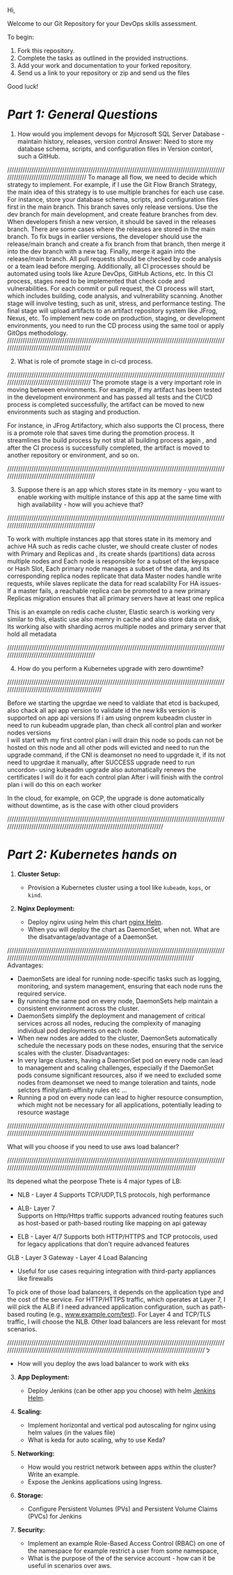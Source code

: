 Hi, 

Welcome to our Git Repository for your DevOps skills assessment.

To begin:
1. Fork this repository.
2. Complete the tasks as outlined in the provided instructions.
3. Add your work and documentation to your forked repository.
4. Send us a link to your repository or zip and send us the files

Good luck!

# *Part 1: General Questions*
1. How would you implement devops for Mןicrosoft SQL Server Database - maintain history, releases, version control
Answer:
Need to store my database schema, scripts, and configuration files in Version contorl,
such a GitHub.

///////////////////////////////////////////////////////////////////////////////////////////////////////////////////////////////////////
To manage all flow, we need to decide which strategy to implement. For example, if I use the Git Flow Branch Strategy, the main idea of this strategy is to use multiple branches for each use case. For instance, store your database schema, scripts, and configuration files first in the main branch. This branch saves only release versions. Use the dev branch for main development, and create feature branches from dev. When developers finish a new version, it should be saved in the releases branch. There are some cases where the releases are stored in the main branch.
To fix bugs in earlier versions, the developer should use the release/main branch and create a fix branch from that branch, then merge it into the dev branch with a new tag. Finally, merge it again into the release/main branch.
All pull requests should be checked by code analysis or a team lead before merging. Additionally, all CI processes should be automated using tools like Azure DevOps, GitHub Actions, etc. In this CI process, stages need to be implemented that check code and vulnerabilities. For each commit or pull request, the CI process will start, which includes building, code analysis, and vulnerability scanning. Another stage will involve testing, such as unit, stress, and performance testing. The final stage will upload artifacts to an artifact repository system like JFrog, Nexus, etc.
To implement new code on production, staging, or development environments, you need to run the CD process using the same tool or apply GitOps methodology.
/////////////////////////////////////////////////////////////////////////////////////////////////////////////////////////////////////////

2. What is role of promote stage in ci-cd process.

/////////////////////////////////////////////////////////////////////////////////////////////////////////////////////////////////////////
The promote stage is a very important role in moving between environments. For example, if my artifact has been tested in the development environment and has passed all tests and the CI/CD process is completed successfully, the artifact can be moved to new environments such as staging and production.

For instance, in JFrog Artifactory, which also supports the CI process, there is a promote role that saves time during the promotion process. It streamlines the build process by not strat all building process again , and after the CI process is successfully completed, the artifact is moved to another repository or environment, and so on.

///////////////////////////////////////////////////////////////////////////////////////////////////////////////////////////////////////////


3. Suppose there is an app which stores state in its memory - you want to enable working with multiple instance of this app at the same time with high availability - how will you achieve that?

///////////////////////////////////////////////////////////////////////////////////////////////////////////////////////////////////////////

To work with multiple instances app that stores state in its memory and achive HA such as redis cache cluster, we should create cluster of nodes with Primary and Replicas and , its create shards (partitions) data across multiple nodes and Each node is responsible for a subset of the keyspace or Hash Slot, Each primary node manages a subset of the data, and its corresponding replica nodes replicate that data
Master nodes handle write requests, while slaves replicate the data for read scalability
For HA issues- If a master fails, a reachable replica can be promoted to a new primary 
Replicas migration ensures that all primary servers have at least one replica

This is an example on redis cache cluster, Elastic search is working very similar to this, elastic use also memry in cache and also store data on disk, Its working also with sharding acrros multiple nodes and primary server that hold all metadata

///////////////////////////////////////////////////////////////////////////////////////////////////////////////////////////////////////////

4. How do you perform a Kubernetes upgrade with zero downtime?

//////////////////////////////////////////////////////////////////////////////////////////////////////////////////////////////////////////////

Before we starting the upgrdae we need to valdiate that etcd is backuped, also chack all api app version to validate id the new k8s version is supported on app api versions
If i am using onprem kubeadm cluster in need to run kubeadm upgrade plan, than check all control plan and worker nodes versions    
I will start with my first control plan i will drain  this node so pods can not be hosted on this node and all other pods will evicted and need to run the upgrade command, if the CNI is deamonset no need to upgrdade it, if its not need to upgrdae it manually, after SUCCESS upgrade need to run uncordon- using kubeadm upgrade also automatically renews the certificates
I will do it for each control plan 
After i will finish with the control plan i will do this on each worker

In the cloud, for example, on GCP, the upgrade is done automatically without downtime, as is the case with other cloud providers

//////////////////////////////////////////////////////////////////////////////////////////////////////////////////////////////////////////////////////////////////////////

# *Part 2: Kubernetes hands on*

1. **Cluster Setup:**
   - Provision a Kubernetes cluster using a tool like `kubeadm`, `kops`, or `kind`.

2. **Nginx Deployment:**
   - Deploy nginx using helm this chart [nginx Helm](https://github.com/kubernetes/ingress-nginx/blob/main/charts/ingress-nginx).
   - When you will deploy the chart as DaemonSet, when not. What are the disatvantage/advantage of a DaemonSet.
  
////////////////////////////////////////////////////////////////////////////////////////////////////////////////////////////////////////////////////////////////////////////////////////
  Advantages:
- DaemonSets are ideal for running node-specific tasks such as logging, monitoring, and system management, ensuring that each node runs the required service.
- By running the same pod on every node, DaemonSets help maintain a consistent environment across the cluster.
- DaemonSets simplify the deployment and management of critical services across all nodes, reducing the complexity of managing individual pod deployments on each node.
-  When new nodes are added to the cluster, DaemonSets automatically schedule the necessary pods on these nodes, ensuring that the service scales with the cluster.
Disadvantages:
-  In very large clusters, having a DaemonSet pod on every node can lead to management and scaling challenges, especially if the DaemonSet pods consume significant resources, also if we need to 
   excluded some nodes from deamonset we need to mange toleration and taints, node selctors ffinity/anti-affinity rules etc ...
-  Running a pod on every node can lead to higher resource consumption, which might not be necessary for all applications, potentially leading to resource wastage

////////////////////////////////////////////////////////////////////////////////////////////////////////////////////////////////////////////////////////////////////////////////////////

What will you choose if you need to use aws load balancer?


/////////////////////////////////////////////////////////////////////////////////////////////////////////////////////////////////////////////////////////////////////////////////////////

Its depened what the peorpose Thete is 4 major types of LB:
- NLB - Layer 4	
Supports TCP/UDP,TLS protocols, high performance 

- ALB- Layer 7	
Supports on Http/Https traffic supports advanced routing features such as host-based or path-based routing like mapping on api gateway
- ELB - Layer 4/7
  Supports both HTTP/HTTPS and TCP protocols, used for legacy applications that don't require advanced features

GLB - Layer 3 Gateway - Layer 4 Load Balancing
- Useful for use cases requiring integration with third-party appliances like firewalls 


To pick one of those load balancers, it depends on the application type and the cost of the service. For HTTP/HTTPS traffic, which operates at Layer 7, I will pick the ALB if I need advanced application configuration, such as path-based routing (e.g., www.example.com/test). For Layer 4 and TCP/TLS traffic, I will choose the NLB. Other load balancers are less relevant for most scenarios.


/////////////////////////////////////////////////////////////////////////////////////////////////////////////////////////////////////////////////////////////////////////////////////////////
ל

  

   - How will you deploy the aws load balancer to work with eks

3.  **App Deployment:**
    - Deploy Jenkins (can be other app you choose) with helm [Jenkins Helm](https://github.com/jenkinsci/helm-charts/blob/main/charts/jenkins). 
          
3. **Scaling:**
   - Implement horizontal and vertical pod autoscaling for nginx using helm values (in the values file)
   - What is keda for auto scaling, why to use Keda?
     
4. **Networking:**
   - How would you restrict network between apps within the cluster? Write an example.
   - Expose the Jenkins applications using Ingress.

5. **Storage:**
   - Configure Persistent Volumes (PVs) and Persistent Volume Claims (PVCs) for Jenkins

6. **Security:**
   - Implement an example Role-Based Access Control (RBAC) on one of the namespace for example restrict a user from some namespace, 
   - What is the purpose of the of the service account - how can it be useful in scenarios over aws.

